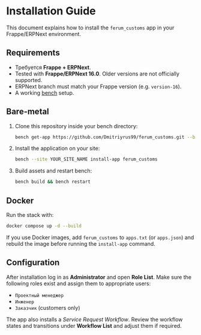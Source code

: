 # Installation Guide

This document explains how to install the `ferum_customs` app in your Frappe/ERPNext environment.

## Requirements

- Требуется **Frappe + ERPNext**.
- Tested with **Frappe/ERPNext 16.0**. Older versions are not officially supported.
- ERPNext branch must match your Frappe version (e.g. `version-16`).
- A working [bench](https://github.com/frappe/bench) setup.

## Bare-metal

1. Clone this repository inside your bench directory:
   ```bash
   bench get-app https://github.com/Dmitriyrus99/ferum_customs.git --branch main
   ```
2. Install the application on your site:
   ```bash
   bench --site YOUR_SITE_NAME install-app ferum_customs
   ```
3. Build assets and restart bench:
   ```bash
   bench build && bench restart
   ```
## Docker

Run the stack with:
```bash
docker compose up -d --build
```


If you use Docker images, add `ferum_customs` to `apps.txt` (or `apps.json`) and rebuild the image before running the `install-app` command.

## Configuration

After installation log in as **Administrator** and open **Role List**. Make sure the following roles exist and assign them to appropriate users:

- `Проектный менеджер`
- `Инженер`
- `Заказчик` (customers only)

The app also installs a *Service Request Workflow*. Review the workflow states and transitions under **Workflow List** and adjust them if required.
